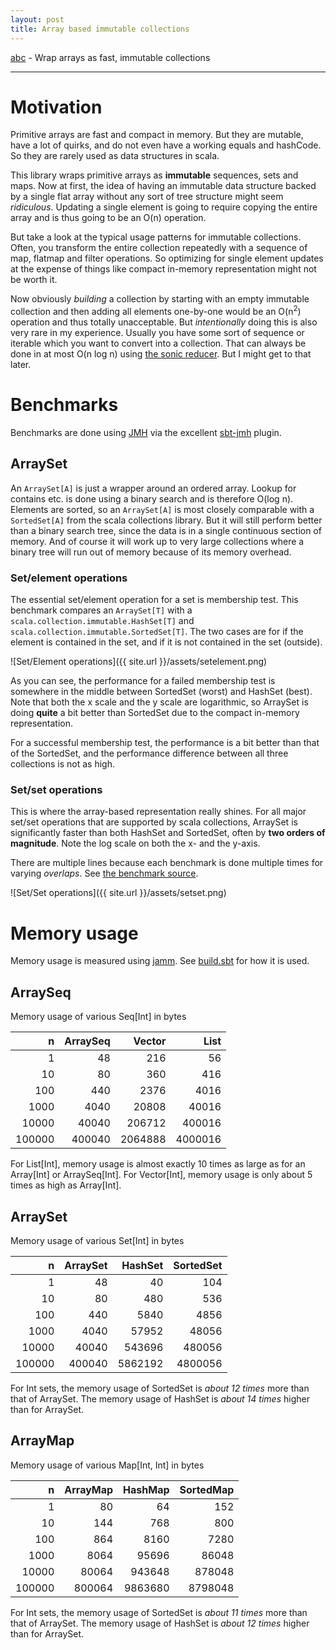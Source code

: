 ```yaml
---
layout: post
title: Array based immutable collections
---
```


[abc](https://github.com/rklaehn/abc) - Wrap arrays as fast, immutable collections

-----

# Motivation

Primitive arrays are fast and compact in memory. But they are mutable, have a lot of quirks, and do not even have a working equals and hashCode. So they are rarely used as data structures in scala.

This library wraps primitive arrays as **immutable** sequences, sets and maps. Now at first, the idea of having an immutable data structure backed by a single flat array without any sort of tree structure might seem *ridiculous*. Updating a single element is going to require copying the entire array and is thus going to be an O(n) operation.

But take a look at the typical usage patterns for immutable collections. Often, you transform the entire collection repeatedly with a sequence of map, flatmap and filter operations. So optimizing for single element updates at the expense of things like compact in-memory representation might not be worth it.

Now obviously *building* a collection by starting with an empty immutable collection and then adding all elements one-by-one would be an O(n<sup>2</sup>) operation and thus totally unacceptable. But *intentionally* doing this is also very rare in my experience. Usually you have some sort of sequence or iterable which you want to convert into a collection. That can always be done in at most O(n log n) using [the sonic reducer](https://github.com/rklaehn/sonicreducer). But I might get to that later.

# Benchmarks

Benchmarks are done using [JMH](http://openjdk.java.net/projects/code-tools/jmh/) via the excellent [sbt-jmh](https://github.com/ktoso/sbt-jmh) plugin.

## ArraySet

An `ArraySet[A]` is just a wrapper around an ordered array. Lookup for contains etc. is done using a binary search and is therefore O(log n). Elements are sorted, so an `ArraySet[A]` is most closely comparable with a `SortedSet[A]` from the scala collections library. But it will still perform better than a binary search tree, since the data is in a single continuous section of memory. And of course it will work up to very large collections where a binary tree will run out of memory because of its memory overhead.

### Set/element operations

The essential set/element operation for a set is membership test. This benchmark compares an `ArraySet[T]` with a `scala.collection.immutable.HashSet[T]` and `scala.collection.immutable.SortedSet[T]`. The two cases are for if the element is contained in the set, and if it is not contained in the set (outside).

![Set/Element operations]({{ site.url }}/assets/setelement.png)

As you can see, the performance for a failed membership test is somewhere in the middle between SortedSet (worst) and HashSet (best). Note that both the x scale and the y scale are logarithmic, so ArraySet is doing **quite** a bit better than SortedSet due to the compact in-memory representation.

For a successful membership test, the performance is a bit better than that of the SortedSet, and the performance difference between all three collections is not as high.

### Set/set operations

This is where the array-based representation really shines. For all major set/set operations that are supported by scala collections, ArraySet is significantly faster than both HashSet and SortedSet, often by **two orders of magnitude**. Note the log scale on both the x- and the y-axis.

There are multiple lines because each benchmark is done multiple times for varying *overlaps*. See [the benchmark source](https://github.com/rklaehn/abc/blob/4eef7940c80da84b4c212b1e1dc2aff624c34930/jmhBenchmarks/src/main/scala/com/rklaehn/abc/SetSetBench.scala).

![Set/Set operations]({{ site.url }}/assets/setset.png)

# Memory usage

Memory usage is measured using [jamm](https://github.com/jbellis/jamm). See [build.sbt](https://github.com/rklaehn/abc/blob/c9cb4f8ca8af6daa504869c5bfbe7d693032fa71/build.sbt#L127) for how it is used.

## ArraySeq

Memory usage of various Seq[Int] in bytes

|n|ArraySeq|Vector|List|
|--:|--:|--:|--:|
| 1| 48| 216| 56|
| 10| 80| 360| 416|
| 100| 440| 2376| 4016|
| 1000| 4040| 20808| 40016|
| 10000| 40040| 206712| 400016|
| 100000| 400040| 2064888| 4000016|

For List[Int], memory usage is almost exactly 10 times as large as for an Array[Int] or ArraySeq[Int]. For Vector[Int], memory usage is only about 5 times as high as Array[Int].

## ArraySet

Memory usage of various Set[Int] in bytes

|    n | ArraySet | HashSet | SortedSet |
|-----:|---------:|--------:|----------:|
|     1|        48|       40|        104|
|    10|        80|      480|        536|
|   100|       440|     5840|       4856|
|  1000|      4040|    57952|      48056|
| 10000|     40040|   543696|     480056|
|100000|    400040|  5862192|    4800056|

For Int sets, the memory usage of SortedSet is *about 12 times* more than that of ArraySet. The memory usage of HashSet is *about 14 times* higher than for ArraySet.

## ArrayMap

Memory usage of various Map[Int, Int] in bytes

|n|ArrayMap|HashMap|SortedMap|
|--:|--:|--:|--:|
| 1| 80| 64| 152|
| 10| 144| 768| 800|
| 100| 864| 8160| 7280|
| 1000| 8064| 95696| 86048|
| 10000| 80064| 943648| 878048|
| 100000| 800064| 9863680| 8798048|

For Int sets, the memory usage of SortedSet is *about 11 times* more than that of ArraySet. The memory usage of HashSet is *about 12 times* higher than for ArraySet.

